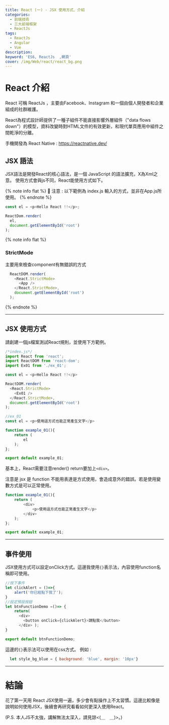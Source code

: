 ```yaml
---
title: React (一) - JSX 使用方式、介紹
categories: 
  - 前端技術
  - 三大前端框架
  - ReactJs
tags: 
  - ReactJs
  - Angular
  - Vue
description:
keyword: 'ES6, ReactJs  ,網頁'
cover: /img/Web/react/react_bg.png
---
```

# React 介紹
React 可稱 ReactJs ，主要由Facebook、Instagram 和一個由個人開發者和企業組成的社群維護。

React為程式設計師提供了一種子組件不能直接影響外層組件（"data flows down"）的模型，資料改變時對HTML文件的有效更新，和現代單頁應用中組件之間乾淨的分離。

手機開發為 React Native : https://reactnative.dev/

## JSX 語法
JSX語法是開發React的核心語法，是一個 JavaScript 的語法擴充，X為Xml之意。
使用方式會與js不同，React能使用方式如下。

{% note info flat %}
 🎈 注意 : 以下範例為 index.js 輸入的方式，並非在App.js所使用。
{% endnote %}

```js
const el = <p>Hello React !!</p>;

ReactDom.render(
  el,
  document.getElementById('root')
);

```
{% note info flat %}
 ### StrictMode
  主要用來檢查component有無錯誤的方式
  ```js
    ReactDOM.render(
      <React.StrictMode>
        <App />
      </React.StrictMode>,
      document.getElementById('root')
    );
  ```
{% endnote %}

---

## JSX 使用方式
請創建一個js檔案測試React規則，並使用下方範例。

```js
/*index.js*/
import React from 'react';
import ReactDOM from 'react-dom';
import Ex01 from './ex_01';

const el = <p>Hello React !!</p>

ReactDOM.render(
  <React.StrictMode>
    <Ex01 />
  </React.StrictMode>,
  document.getElementById('root')
);

```

```js
//ex_01
const el = <p>使用這方式也能正常產生文字</p>

function example_01(){
    return (
        el
    );
};

export default example_01;
```

基本上，React需要注意render() return要加上```<div>```。

注意是 jsx 是 function 不能用表達是方式使用，會造成意外的錯誤。若是使用變數方式是可以正常使用。
```js
function example_01(){
    return (
        <div>
            <p>使用這方式也能正常產生文字</p>
        </div>
    );
};

export default example_01;
```

---

## 事件使用
JSX使用方式可以設定onClick方式。這邊我使用```{}```表示法，內容使用function名稱即可使用。 

```js
//按下事件
let clickAlert = ()=>{
    alert('你已經點下我了');
}
//設定預設按鈕
let btnFunctionDemo =()=> {
    return( 
      <div>
        <button onClick={clickAlert}>請點我</button>
      </div> );
}

export default btnFunctionDemo;

```
這邊的```{}```表示法可以使用在css方式。
例如 : 
```jsx
  let style_bg_blue = { background: 'blue', margin: '10px'}
```

---
# 結論
花了第一天用 React JSX使用一遍，多少會有點操作上不太習慣。這邊比較像是說明如何使用JSX，後續會再研究看看如何更深入使用React。

(P.S. 本人JS不太強，講解無法太深入，請見諒<(＿　＿)>。)